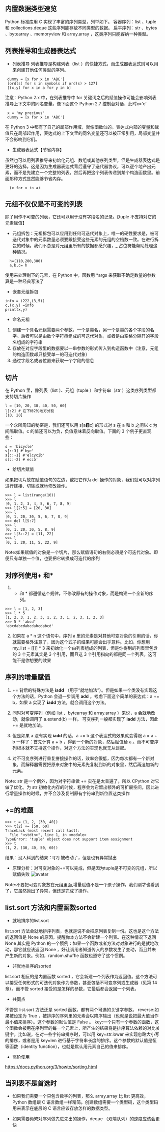 ## 内置数据类型速览
Python 标准库用 C 实现了丰富的序列类型，列举如下。
容器序列：list 、tuple 和 collections.deque 这些序列能存放不同类型的数据。
扁平序列：str 、bytes 、bytearray 、memoryview 和 array.array ，这类序列只能容纳一种类型。

## 列表推导和生成器表达式
+ 列表推导
列表推导是构建列表（list ）的快捷方式，而生成器表达式则可以用来创建其他任何类型的序列。
```
 dummy = [x for x in 'ABC']
 [ord(s) for s in symbols if ord(s) > 127]
 [(x,y) for x in a for y in b]
```


注意：Python 2.x 中，在列表推导中 for 关键词之后的赋值操作可能会影响列表推导上下文中的同名变量。像下面这个 Python 2.7 控制台对话，此时x='c'
```
 x = 'my precious'
 dummy = [x for x in 'ABC']
```
在 Python 3 中都有了自己的局部作用域，就像函数似的。表达式内部的变量和赋值只在局部起作用，表达式的上下文里的同名变量还可以被正常引用，局部变量并不会影响到它们。

+ 生成器表达式【节省内存】

虽然也可以用列表推导来初始化元组、数组或其他序列类型，但是生成器表达式是更好的选择。这是因为生成器表达式背后遵守了迭代器协议，可以逐个地产出元素，而不是先建立一个完整的列表，然后再把这个列表传递到某个构造函数里。前面那种方式显然能够节省内存。

```
  (x for x in a)
```


## 元组不仅仅是不可变的列表

除了用作不可变的列表，它还可以用于没有字段名的记录。【tuple 不支持对它的元素赋值】

+ 元组拆包：元祖拆包可以应用到任何可迭代对象上，唯一的硬性要求是，被可迭代对象中的元素数量必须要跟接受这些元素的元组的空档数一致。在进行拆包的时候，我们不总是对元组里所有的数据都感兴趣，_ 占位符能帮助处理这种情况。

```
  h=(110,200,300)
  a,b,c= h
```

使用来处理剩下的元素，在 Python 中，函数用 *args 来获取不确定数量的参数算是一种经典写法了

+ 嵌套元组拆包

```
info = (222,(3,5))
c,(x,y) =info
print(x,y)
```

+ 命名元祖

1. 创建一个具名元组需要两个参数，一个是类名，另一个是类的各个字段的名字。后者可以是由数个字符串组成的可迭代对象，或者是由空格分隔开的字段名组成的字符串
2. 存放在对应字段里的数据要以一串参数的形式传入到构造函数中（注意，元组的构造函数却只接受单一的可迭代对象）
3. 通过字段名或者位置来获取一个字段的信息


## 切片

在 Python 里，像列表（list ）、元组（tuple ）和字符串（str ）这类序列类型都支持切片操作

```
l = [10, 20, 30, 40, 50, 60]
l[:2] # 在下标2的地方分割
[10, 20]
```

一个众所周知的秘密是，我们还可以用 s[a:b:c] 的形式对 s 在 a 和 b 之间以 c 为间隔取值。c 的值还可以为负，负值意味着反向取值。下面的 3 个例子更直观些：

```
s = 'bicycle'
s[::3] #'bye'
s[::-1] #'elcycib'
s[::-2] # eccb'
```

* 给切片赋值

如果把切片放在赋值语句的左边，或把它作为 del 操作的对象，我们就可以对序列进行嫁接、切除或就地修改操作。

```
>>> l = list(range(10))
>>> l
[0, 1, 2, 3, 4, 5, 6, 7, 8, 9]
>>> l[2:5] = [20, 30]
>>> l
[0, 1, 20, 30, 5, 6, 7, 8, 9]
>>> del l[5:7]
>>> l
[0, 1, 20, 30, 5, 8, 9]
>>> l[3::2] = [11, 22]
>>> l
[0, 1, 20, 11, 5, 22, 9]
```
Note:如果赋值的对象是一个切片，那么赋值语句的右侧必须是个可迭代对象。即便只有单独一个值，也要把它转换成可迭代的序列

## 对序列使用+ 和*

1. + 和 * 都遵循这个规律，不修改原有的操作对象，而是构建一个全新的序列。
```
>>> l = [1, 2, 3]
>>> l * 5
[1, 2, 3, 1, 2, 3, 1, 2, 3, 1, 2, 3, 1, 2, 3]
>>> 5 * 'abcd'
'abcdabcdabcdabcdabcd'
```

2. 如果在 a * n 这个语句中，序列 a 里的元素是对其他可变对象的引用的话，你就需要格外注意了，因为这个式子的结果可能会出乎意料。比如，你想用 my_list = [[]] * 3 来初始化一个由列表组成的列表，但是你得到的列表里包含的 3 个元素其实是 3 个引用，而且这 3 个引用指向的都是同一个列表。这可能不是你想要的效果

## 序列的增量赋值

1. += 背后的特殊方法是 __iadd__ （用于“就地加法”）。但是如果一个类没有实现这个方法的话，Python 会退一步调用 __add__ 。考虑下面这个简单的表达式：a += b，如果 a 实现了 __iadd__ 方法，就会调用这个方法。

2. 同时对可变序列（例如 list 、bytearray 和 array.array ）来说，a 会就地改动，就像调用了 a.extend(b) 一样。
可变序列一般都实现了 __iadd__ 方法，因此 += 是就地加法。

3. 但是如果 a 没有实现 __iadd__ 的话，a += b 这个表达式的效果就变得跟 a = a + b 一样了：首先计算 a + b ，得到一个新的对象，然后赋值给 a 。而不可变序列根本就不支持这个操作，对这个方法的实现也就无从谈起。

4. 对不可变序列进行重复拼接操作的话，效率会很低，因为每次都有一个新对象，而解释器需要把原来对象中的元素先复制到新的对象里，然后再追加新的元素。

Note: str 是一个例外，因为对字符串做 += 实在是太普遍了，所以 CPython 对它做了优化。为 str 初始化内存的时候，程序会为它留出额外的可扩展空间，因此进行增量操作的时候，并不会涉及复制原有字符串到新位置这类操作

## +=的难题

```
>>> t = (1, 2, [30, 40])
>>> t[2] += [50, 60]
Traceback (most recent call last):
  File "<stdin>", line 1, in <module>
TypeError: 'tuple' object does not support item assignment
>>> t
(1, 2, [30, 40, 50, 60])
```

结果：没人料到的结果：t[2] 被改动了，但是也有异常抛出

+ 原理分析：对可变对象的+=可以完成，但是因为tuple是不可变的元组，所以赋值失败
![avatar](images/1.jpg)


Note:不要把可变对象放在元组里面,增量赋值不是一个原子操作。我们刚才也看到了，它虽然抛出了异常，但还是完成了操作。

## list.sort 方法和内置函数sorted

* 就地排序的list.sort

list.sort 方法会就地排序列表，也就是说不会把原列表复制一份。这也是这个方法的返回值是 None 的原因，提醒你本方法不会新建一个列表。在这种情况下返回 None 其实是 Python 的一个惯例：如果一个函数或者方法对对象进行的是就地改动，那它就应该返回 None ，好让调用者知道传入的参数发生了变动，而且并未产生新的对象。例如，random.shuffle 函数也遵守了这个惯例。

* 非就地排序的sorted

list.sort 相反的是内置函数 sorted ，它会新建一个列表作为返回值。这个方法可以接受任何形式的可迭代对象作为参数，甚至包括不可变序列或生成器（见第 14 章）。而不管 sorted 接受的是怎样的参数，它最后都会返回一个列表。

* 共同点

不管是 list.sort 方法还是 sorted 函数，都有两个可选的关键字参数。
reverse:如果被设定为 True ，被排序的序列里的元素会以降序输出（也就是说把最大值当作最小值来排序）。这个参数的默认值是 False 。
key:一个只有一个参数的函数，这个函数会被用在序列里的每一个元素上，所产生的结果将是排序算法依赖的对比关键字。比如说，在对一些字符串排序时，可以用 key=str.lower 来实现忽略大小写的排序，或者是用 key=len 进行基于字符串长度的排序。这个参数的默认值是恒等函数（identity function），也就是默认用元素自己的值来排序。

* 高阶使用

https://docs.python.org/3/howto/sorting.html

## 当列表不是首选时

- 如果我们需要一个只包含数字的列表，那么 array.array 比 list 更高效，Python 数组跟 C 语言数组一样精简。创建数组需要一个类型码，这个类型码用来表示在底层的 C 语言应该存放怎样的数据类型。

- 如果需要频繁对序列做先进先出的操作，deque （双端队列）的速度应该会更快
